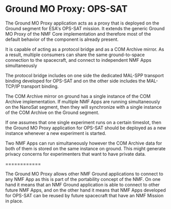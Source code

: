 Ground MO Proxy: OPS-SAT
============

The Ground MO Proxy application acts as a proxy that is deployed on the Ground segment for ESA's OPS-SAT mission. It extends the generic Ground MO Proxy of the NMF Core implementation and therefore most of the default behavior of the component is already present.

It is capable of acting as a protocol bridge and as a COM Archive mirror. As a result, multiple consumers can share the same ground-to-space connection to the spacecraft, and connect to independent NMF Apps simultaneously

The protocol bridge includes on one side the dedicated MAL-SPP transport binding developed for OPS-SAT and on the other side includes the MAL-TCP/IP transport binding.

The COM Archive mirror on ground has a single instance of the COM Archive implementation. If multiple NMF Apps are running simultaneously on the NanoSat segment, then they will synchronize with a single instance of the COM Archive on the Ground segment.

If one assumes that one single experiment runs on a certain timeslot, then the Ground MO Proxy application for OPS-SAT should be deployed as a new instance whenever a new experiment is started.

Two NMF Apps can run simultaneously however the COM Archive data for both of them is stored on the same instance on ground. This might generate privacy concerns for experimenters that want to have private data.

============

The Ground MO Proxy allows other NMF Ground applications to connect to any NMF App as this is part of the portability concept of the NMF. On one hand it means that an NMF Ground application is able to connect to other future NMF Apps, and on the other hand it means that NMF Apps developed for OPS-SAT can be reused by future spacecraft that have an NMF Mission in place.

